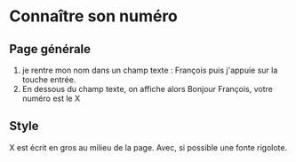 # Connaître son numéro

## Page générale

1. je rentre mon nom dans un champ texte : François puis j'appuie sur la touche entrée.
2. En dessous du champ texte, on affiche alors Bonjour François, votre numéro est le X

## Style 

X est écrit en gros au milieu de la page. Avec, si possible une fonte rigolote.